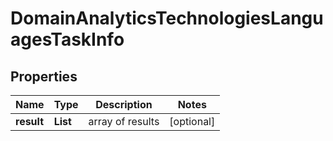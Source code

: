 # DomainAnalyticsTechnologiesLanguagesTaskInfo


## Properties

| Name | Type | Description | Notes |
|------------ | ------------- | ------------- | -------------|
**result** | **List<DomainAnalyticsTechnologiesLanguagesResultInfo>** | array of results |[optional]|